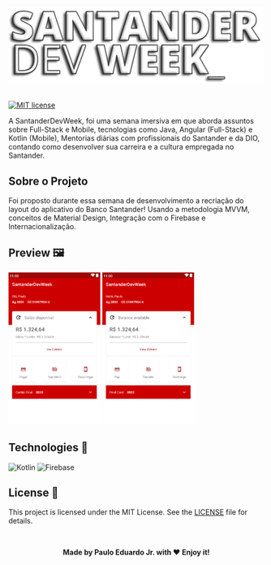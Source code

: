 <center><img src="github/logo.png" title="Podcastr" alt="Podcastr"></center>

<br/>

[![MIT license](https://img.shields.io/badge/License-MIT-blue.svg)](https://lbesson.mit-license.org/)


A SantanderDevWeek, foi uma semana imersiva em que aborda assuntos sobre Full-Stack e Mobile, tecnologias como Java, Angular (Full-Stack) e Kotlin (Mobile), Mentorias diárias com profissionais do Santander e da DIO, contando como desenvolver sua carreira e a cultura empregada no Santander.


## Sobre o Projeto

Foi proposto durante essa semana de desenvolvimento a recriação do layout do aplicativo do Banco Santander! Usando a metodologia MVVM, conceitos de Material Design, Integração com o Firebase e Internacionalização.


## Preview :framed_picture:

<img src="github/preview-pt-br.png" title="Layout pt-br" alt="Layout pt-br" height="300">

<img src="github/preview-en.png" title="Layout en" alt="Layout en" height="300">




## Technologies :microscope:

![Kotlin](https://img.shields.io/badge/Kotlin-0095D5?&style=for-the-badge&logo=kotlin&logoColor=white "Kotlin")
![Firebase](https://img.shields.io/badge/firebase-ffca28?style=for-the-badge&logo=firebase&logoColor=black "Firebase")


## License 📝

This project is licensed under the MIT License. See the [LICENSE](https://github.com/josepholiveira/podcastr/blob/main/LICENSE "LICENSE") file for details.



<br/>

**<center>Made by Paulo Eduardo Jr. with ​❤ Enjoy it!</center>**
